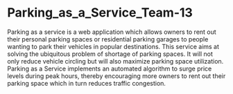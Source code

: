 # Parking_as_a_Service_Team-13

Parking as a service is a web application which allows owners to rent out their personal parking spaces or residential parking garages to people wanting to park their vehicles in popular destinations. This service aims at solving the ubiquitous problem of shortage of parking spaces. It will not only reduce vehicle circling but will also maximize parking space utilization. Parking as a Service implements an automated algorithm to surge price levels during peak hours, thereby encouraging more owners to rent out their parking space which in turn reduces traffic congestion.

